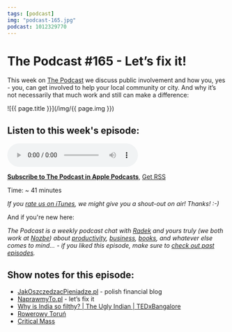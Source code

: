 ```yaml
---
tags: [podcast]
img: "podcast-165.jpg"
podcast: 1012329770
---
```


# The Podcast #165 - Let’s fix it!

This week on [The Podcast][p] we discuss public involvement and how you, yes - you, can get involved to help your local community or city. And why it’s not necessarily that much work and still can make a difference:

<!--More-->

![{{ page.title }}](/img/{{ page.img }})

## Listen to this week's episode:

<audio controls>
<source src="https://files.nozbe.com/podcast/165.mp3" type="audio/mpeg">
</audio>

**[Subscribe to The Podcast in Apple Podcasts][i]**, [Get RSS][rss]

Time: ~ 41 minutes

*If you [rate us on iTunes][i], we might give you a shout-out on air! Thanks! :-)*

And if you're new here:

*The Podcast is a weekly podcast chat with [Radek][r] and yours truly (we both work at [Nozbe][n]) about [productivity](/productivity), [business](/business), [books](/books), and whatever else comes to mind… - if you liked this episode, make sure to [check out past episodes](/podcast).*

## Show notes for this episode:

  * [JakOszczedzacPieniadze.pl](https://jakoszczedzacpieniadze.pl/) - polish financial blog
  * [NaprawmyTo.pl](http://naprawmyto.pl/) - let’s fix it
  * [Why is India so filthy? | The Ugly Indian | TEDxBangalore](https://www.youtube.com/watch?v=tf1VA5jqmRo)
  * [Rowerowy Toruń](http://rowerowytorun.com.pl/)
  * [Critical Mass](https://en.wikipedia.org/wiki/Critical_Mass_\(cycling\))

[y]: https://michael.gratis/thepodcastyt
[rss]: https://thepodcast.fm/episodes?format=RSS
[e]: /podcast-165

[p]: /podcast
[n]: https://michael.gratis/nozbe
[r]: https://michael.gratis/radex
[i]: https://michael.gratis/thepodcast
[o]: https://michael.gratis/ipadonly

